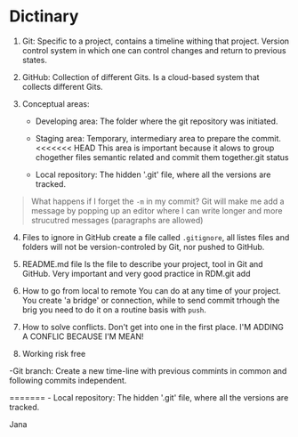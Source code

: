 # Dictinary

1. Git: Specific to a project, contains a timeline withing that project. Version control system in which one can control changes and return to previous states.

2. GitHub: Collection of different Gits. Is a cloud-based system that collects different Gits.

3. Conceptual areas:
    - Developing area: The folder where the git repository was initiated.
    
    - Staging area: Temporary, intermediary area to prepare the commit.
<<<<<<< HEAD
    This area is important because it alows to group chogether files semantic related and commit them together.git status

    - Local repository: The hidden '.git' file, where all the versions are tracked.

> What happens if I forget the `-m` in my commit?
Git will make me add a message by popping up an editor where I can write longer and more strucutred messages (paragraphs are allowed)

4. Files to ignore in GitHub
create a file called `.gitignore`, all listes files and folders will not be version-controled by Git, nor pushed to GitHub.

5. README.md file
Is the file to describe your project, tool in Git and GitHub. Very important and very good practice in RDM.git add

6. How to go from local to remote
You can do at any time of your project. You create 'a bridge' or connection, while to send commit trhough the brig you need to do it on a routine basis with `push`.

7. How to solve conflicts. 
Don't get into one in the first place.
I'M ADDING A CONFLIC BECAUSE I'M MEAN!

8. Working risk free

-Git branch: Create a new time-line with previous commints in common and following commits independent.
 
=======    - Local repository: The hidden '.git' file, where all the versions are tracked.


Jana

